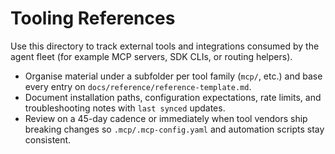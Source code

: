 # Tooling References

Use this directory to track external tools and integrations consumed by the agent fleet (for example MCP servers, SDK CLIs, or routing helpers).

- Organise material under a subfolder per tool family (`mcp/`, etc.) and base every entry on `docs/reference/reference-template.md`.
- Document installation paths, configuration expectations, rate limits, and troubleshooting notes with `last synced` updates.
- Review on a 45-day cadence or immediately when tool vendors ship breaking changes so `.mcp/.mcp-config.yaml` and automation scripts stay consistent.
